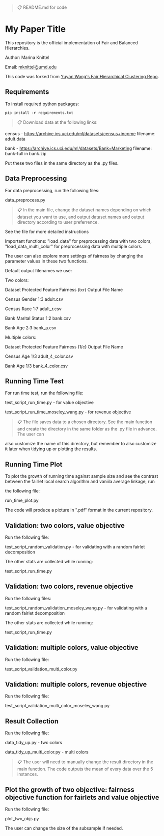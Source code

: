 >📋  README.md for code

# My Paper Title

This repository is the official implementation of Fair and Balanced Hierarchies. 

Author: Marina Knittel

Email: mknittel@umd.edu

This code was forked from [Yuyan Wang's Fair Hierarchical Clustering Repo](https://github.com/wang-yuyan/fair_hierarchical_clustering).

## Requirements

To install required python packages:

```setup
pip install -r requirements.txt
```

>📋  Download data at the following links:

census - https://archive.ics.uci.edu/ml/datasets/census+income  filename: adult.data

bank - https://archive.ics.uci.edu/ml/datasets/Bank+Marketing  filename: bank-full in bank.zip

Put these two files in the same directory as the .py files.

## Data Preprocessing

For data preprocessing, run the following files:

data_preprocess.py


>📋  In the main file, change the dataset names depending on which dataset you want to use, and output dataset names and output directory according to user preferrence.

See the file for more detailed instructions

Important functions: "load_data" for preprocessing data with two colors, "load_data_multi_color" for preprocessing data with multiple colors.

The user can also explore more settings of fairness by changing the parameter values in these two functions.

Default output filenames we use:

Two colors:

Dataset  Protected Feature  Fairness (b:r)  Output File Name

Census   Gender             1:3             adult.csv

Census   Race               1:7             adult_r.csv

Bank     Marital Status     1:2             bank.csv

Bank     Age                2:3             bank_a.csv

Multiple colors:

Dataset  Protected Feature  Fairness (1/c)  Output File Name

Census   Age            	1/3           	adult_4_color.csv

Bank     Age                1/3             bank_4_color.csv



## Running Time Test

For run time test, run the following file:

test_script_run_time.py - for value objective

test_script_run_time_moseley_wang.py - for revenue objective

>📋  The file saves data to a chosen directory. See the main function and create the directory in the same folder as the .py file in advance. The user can 

also customize the name of this directory, but remember to also customize it later when tidying up or plotting the results.



## Running Time Plot

To plot the growth of running time against sample size and see the contrast between the fairlet local search algorithm and vaniila average linkage, run

the following file:

run_time_plot.py

The code will produce a picture in ".pdf" format in the current repository.


## Validation: two colors, value objective 

Run the following file:

test_script_random_validation.py - for validating with a random fairlet decomposition

The other stats are collected while running:

test_script_run_time.py



## Validation: two colors, revenue objective

Run the following files:

test_script_random_validation_moseley_wang.py - for validating with a random fairlet decomposition

The other stats are collected while running:

test_script_run_time.py


## Validation: multiple colors, value objective

Run the following file:

test_script_validation_multi_color.py


## Validation: multiple colors, revenue objective

Run the following file:

test_script_validation_multi_color_moseley_wang.py


## Result Collection

Run the following file:

data_tidy_up.py - two colors

data_tidy_up_multi_color.py - multi colors

>📋  The user will need to manually change the result directory in the main function. The code outputs the mean of every data over the 5 instances.


## Plot the growth of two objective: fairness objective function for fairlets and value objective

Run the following file:

plot_two_objs.py

The user can change the size of the subsample if needed.



